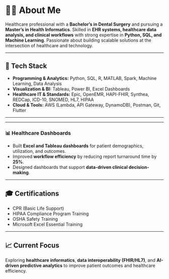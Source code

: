 # 👩‍💻 About Me  
Healthcare professional with a **Bachelor’s in Dental Surgery** and pursuing a **Master’s in Health Informatics**. Skilled in **EHR systems, healthcare data analysis, and clinical workflows** with strong expertise in **Python, SQL, and Machine Learning**. Passionate about building scalable solutions at the intersection of healthcare and technology.

---

## 🔧 Tech Stack  
- **Programming & Analytics:** Python, SQL, R, MATLAB, Spark, Machine Learning, Data Analysis  
- **Visualization & BI:** Tableau, Power BI, Excel Dashboards  
- **Healthcare IT & Standards:** Epic, OpenEMR, HAPI-FHIR, Synthea, REDCap, ICD-10, SNOMED, HL7, HIPAA  
- **Cloud & Tools:** AWS (Lambda, API Gateway, DynamoDB), Postman, Git, Flutter  

---


---

### 📊 Healthcare Dashboards  
- Built **Excel and Tableau dashboards** for patient demographics, utilization, and outcomes.  
- Improved **workflow efficiency** by reducing report turnaround time by **25%**.  
- Designed dashboards that support **data-driven clinical decision-making**.  


---

## 🎓 Certifications  
- CPR (Basic Life Support)  
- HIPAA Compliance Program Training  
- OSHA Safety Training  
- Microsoft Excel Essential Training  

---

## 📈 Current Focus  
Exploring **healthcare informatics**, **data interoperability (FHIR/HL7)**, and **AI-driven predictive analytics** to improve patient outcomes and healthcare efficiency.  
